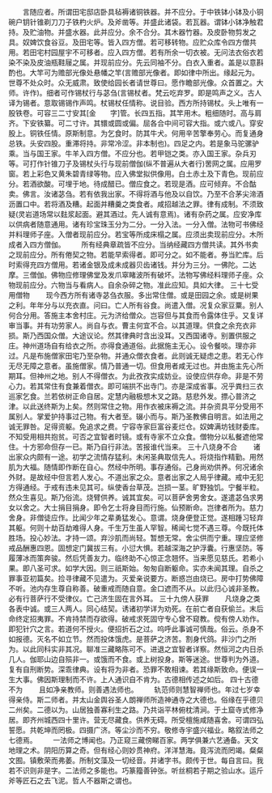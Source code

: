 <!-- { "loadSidebar": true } -->
　　言随应者。所谓田宅邸店卧具毡褥诸铜铁器。并不应分。于中铁钵小钵及小铜碗户钥针锥剃刀刀子铁杓火炉。及斧凿等。并盛此诸袋。若瓦器。谓钵小钵净触君持。及贮油物。并盛水器。此并应分。余不合分。其木器竹器。及皮卧物剪发之具。奴婢饮食谷豆。及田宅等。皆入四方僧。若可移转物。应贮众库令四方僧共用。若田宅村园屋宇不可移者。应入四方僧。若有所余一切衣被。无问法衣俗衣若染不染及皮油瓶鞋屦之属。并现前应分。先云同袖不分。白衣入重者。盖是以意斟酌也。大竿可为赡部光像处悬幡之竿(言赡部光像者。即如律中所出。缘起元为。世尊不处众时。众无威肃。致使给园长者请世尊曰。愿作瞻部光像。众首置之。大师。许作)。细者可作锡杖行与苾刍(言锡杖者。梵云吃弃罗。即是鸣声之义。古人译为锡者。意取锡锡作声鸣。杖锡杖任情称。说目验。西方所持锡杖。头上唯有一股铁卷。可容三二寸安其[金　　字]管。长四五指。其竿用木。粗细随时。高与肩齐。下安铁纂。可二寸许。其镮或圆或偏。屈各合中间可容大指。或六或八。穿安股上。铜铁任情。原斯制意。为乞食时。防其牛犬。何用辛苦擎奉劳心。而复通身总铁。头安四股。重滞将持。非常冷涩。非本制也)。四足之内。若是象马驼骡驴乘。当与国王家。牛羊入四方僧。不应分也。若甲铠之类。亦入国王家。杂兵刃等。可打作针锥刀子及锡杖头行与现前僧伽(纵不普遍从大者行)罟网之属。应用罗窗。若上彩色又黄朱碧青绿等物。应入佛堂拟供像用。白土赤土及下青色。现前应分。若酒欲酸。可埋于地。待成醋已。僧应食之。若现是酒。应可倾弃。不合酤卖。佛言。汝诸苾刍。若有依我出家。不得将酒与他及以自饮。乃至不合茅尖渧酒沥置口中。若将酒及糟。起面并糟羹之类食者。咸招越法之罪。律有成制。不须致疑(灵岩道场常以麮浆起面。避其酒过。先人诚有意焉)。诸有杂药之属。应安净库以供病者随意通用。诸有珍宝珠玉分为二分。一分入法。一分入僧。法物可书佛经并料理师子座。入僧者现前应分。若宝等所成床榻之属。应须出卖现前应分。木所成者入四方僧伽。
　　所有经典章疏皆不应分。当纳经藏四方僧共读。其外书卖之现前应分。所有倦契之物。若能早索得者。即可分之。如不能者。券当贮库。后时索得充四方僧用。若诸金银及成未成器贝齿诸钱。并分为三分。一佛陀。二达摩。三僧伽。佛物应修理佛堂及发爪窣睹波所有破坏。法物写佛经料理师子座。众物现前应分。六物当与看病人。自余杂碎之物。准此应知。具如大律。
三十七受用僧物
　　现今西方所有诸寺苾刍衣服。多出常住僧。或是田园之余。或是树果之利。年年分与以充衣直。问曰。亡人所有谷食。尚遣入僧。况复众家豆粟。别人何合分用。答施主本舍村庄。元为济给僧众。岂容但与其食而令露体住乎。又复详审当事。并有功劳家人。尚自与衣。曹主何宜不合。以其道理。供食之余充衣非损。斯乃西国众僧。大途议论。然其律典时含出没耳。又西国诸寺。别置供服之庄。神州道场自有给衣之所。亦得食通道俗。此据施主无心。设令餐啖。理亦非过。凡是布施僧家田宅乃至杂物。并通众僧衣食者。此则诚无疑虑之患。若无心作无尽无障之意者。虽施僧家。情乃普通一切。但食用者咸无过也。并由施主先心所期耳。但神州之地。别人不得僧衣。为此孜孜实成妨业。设使应供存命。非是不劳心力。若其常住有食兼着僧衣。即可端拱不出寺门。亦是深成省事。况乎粪扫三衣巡家乞食。兰若依树正命自居。定慧内融极想木叉之路。慈悲外发。摽心普济之津。以此送终斯为上矣。然则常住之物。用作衣被床褥之流。并杂资具平分受用不属别人。掌爱护持事过己物。有大者至。辍小而与。斯乃圣教佛自明言。如法用之诚无罪咎。足得资躯。免追求之费。宁容寺家巨富谷麦烂仓。奴婢满坊钱财委库。不知受用相共抱贫。可否之宜智者时镜。或有寺家不立众食。僧物分以私餐遮他常住。十方邪命但存一已。斯乃自行非法。苦报谁代当来。
三十八烧身不合
　　诸出家众内颇有一途。初学之流情存猛利。未闲圣典取信先人。将烧指作精勤。用然肌为大福。随情即作断在自心。然经中所明。事存通俗。己身尚劝供养。何况诸余外财。是故经中但言若人发心。不道出家之众。意者出家之人局乎律藏。戒中无犯方得通经。于戒有违未见其可。纵使香台草茂。岂损一茎。旷野独饥。宁餐半粒。然众生喜见。斯乃俗流。烧臂供养。诚其宜矣。可以菩萨舍男舍女。遂遣苾刍求男女以舍之。大士捐目捐身。即令乞士将身目而行施。仙预断命。岂律者所为。慈力舍身。非僧徒应作。比闻少年之辈勇猛发心。意谓。烧身便登正觉。遂相踵习轻弃其躯。何则十劫百劫难得人身。千生万生虽人罕智。稀闻七觉不遇三尊。今既托体胜场。投心妙法。才持一颂。弃沙肌而尚轻。暂想无常。舍尘供而宁重。理应坚修戒品酬惠四恩。固想定门冀拔三有。小愆大惧。若越深海之护浮囊。行惠坚防。等履薄冰而策奔骏。然后凭善友力。临终助不心惊正念翘怀。当来愿见慈氏。若希小果。即八圣可求。如学大因。则三祇斯始。匆匆自断躯命。实亦未闻其理。自杀之罪事亚初篇矣。捡寻律藏不见遣为。灭爱亲说要方。断惑岂由烧已。房中打势佛障不听。池内存生尊自称善。破重戒而随自意。金口遮而不从。以此归心诚非圣教。必有行菩萨行不受律仪。亡己济生固在言外耳。
三十九傍人获罪
　　凡烧身之类各表中诚。或三人两人。同心结契。诱诸初学详为劝死。在前亡者自获偷兰。末后命终定招夷罪。不肯持禁而存欲得。破戒求死固守专心曾不窥教。傥有傍人劝作。即犯针穴之言。若道何不授火。便招折石之过。呜呼此事诚可慎哉。俗云。杀身不如报德。灭名不如立节。然而投体饿虎。是菩萨之济苦。割身代鸽。非沙门之所为。以此同科实非其况。聊准三藏略陈可不。进退之宜智者详察。然恒河之内日杀几人。伽耶山边自殒非一。或饿而不食。或上树投身。斯等迷途。世尊判为外道。复有自刑断势。深乖律典。设有将为非者。恐罪不敢相谏。若其缘斯致命。便误一生大事。佛因斯理制而不许。上人通识自不肯为。古德相传述之如后。
四十古德不为
　　且如净亲教师。则善遇法师也。
　　轨范师则慧智禅师也。年过七岁幸得亲侍。斯二师者。并太山金舆谷圣人朗禅师所造神通寺之大德也。俗缘在乎德贝二州矣。二德以为。山居独善寡利生之路。乃共诣平林俯枕清涧。于土窟寺式修净居。即齐州城西四十里许。营无尽藏食。供养无碍。所受檀施咸随喜舍。可谓四弘誓愿。共乾坤而罔极。四摄广济。等尘沙而不穷。敬修寺宇盛兴福业。略叙法师之七德焉。
　　一法师之博闻也。乃正窥三藏傍睇百家。两学俱兼六艺通备。天文地理之术。阴阳历算之奇。但有经心则妙贯神府。洋洋慧海。竟泻流而罔竭。粲粲文囿。镇敷荣而弗萎。所制文藻及一切经音。并诸字书。颇传于世。每自言曰。我若不识则非是字。二法师之多能也。巧篆籀善钟张。听丝桐若子期之验山水。运斤斧等匠石之去飞泥。哲人不器斯之谓也。
